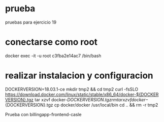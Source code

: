# prueba

pruebas para ejercicio 19

# conectarse como root
docker exec -it -u root c3fba2e14ac7 /bin/bash

# realizar instalacion y configuracion
DOCKERVERSION=18.03.1-ce
mkdir tmp2 && cd tmp2
curl -fsSLO https://download.docker.com/linux/static/stable/x86_64/docker-${DOCKERVERSION}.tgz
tar xzvf docker-${DOCKERVERSION}.tgz
rm tar xzvf docker-${DOCKERVERSION}.tgz
cp docker/docker /usr/local/bin
cd .. && rm -r tmp2

Prueba con billingapp-frontend-casle
